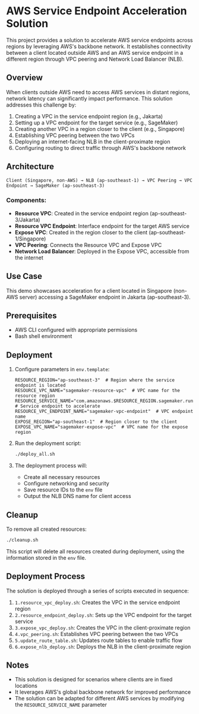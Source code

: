 # AWS Service Endpoint Acceleration Solution

This project provides a solution to accelerate AWS service endpoints across regions by leveraging AWS's backbone network. It establishes connectivity between a client located outside AWS and an AWS service endpoint in a different region through VPC peering and Network Load Balancer (NLB).

## Overview

When clients outside AWS need to access AWS services in distant regions, network latency can significantly impact performance. This solution addresses this challenge by:

1. Creating a VPC in the service endpoint region (e.g., Jakarta)
2. Setting up a VPC endpoint for the target service (e.g., SageMaker)
3. Creating another VPC in a region closer to the client (e.g., Singapore)
4. Establishing VPC peering between the two VPCs
5. Deploying an internet-facing NLB in the client-proximate region
6. Configuring routing to direct traffic through AWS's backbone network

## Architecture

```
Client (Singapore, non-AWS) → NLB (ap-southeast-1) → VPC Peering → VPC Endpoint → SageMaker (ap-southeast-3)
```

### Components:

- **Resource VPC**: Created in the service endpoint region (ap-southeast-3/Jakarta)
- **Resource VPC Endpoint**: Interface endpoint for the target AWS service
- **Expose VPC**: Created in the region closer to the client (ap-southeast-1/Singapore)
- **VPC Peering**: Connects the Resource VPC and Expose VPC
- **Network Load Balancer**: Deployed in the Expose VPC, accessible from the internet

## Use Case

This demo showcases acceleration for a client located in Singapore (non-AWS server) accessing a SageMaker endpoint in Jakarta (ap-southeast-3).

## Prerequisites

- AWS CLI configured with appropriate permissions
- Bash shell environment

## Deployment

1. Configure parameters in `env.template`:
   ```
   RESOURCE_REGION="ap-southeast-3"  # Region where the service endpoint is located
   RESOURCE_VPC_NAME="sagemaker-resource-vpc"  # VPC name for the resource region
   RESOURCE_SERVICE_NAME="com.amazonaws.$RESOURCE_REGION.sagemaker.runtime"  # Service endpoint to accelerate
   RESOURCE_VPC_ENDPOINT_NAME="sagemaker-vpc-endpoint"  # VPC endpoint name
   EXPOSE_REGION="ap-southeast-1"  # Region closer to the client
   EXPOSE_VPC_NAME="sagemaker-expose-vpc"  # VPC name for the expose region
   ```

2. Run the deployment script:
   ```bash
   ./deploy_all.sh
   ```

3. The deployment process will:
   - Create all necessary resources
   - Configure networking and security
   - Save resource IDs to the `env` file
   - Output the NLB DNS name for client access

## Cleanup

To remove all created resources:

```bash
./cleanup.sh
```

This script will delete all resources created during deployment, using the information stored in the `env` file.

## Deployment Process

The solution is deployed through a series of scripts executed in sequence:

1. `1.resource_vpc_deploy.sh`: Creates the VPC in the service endpoint region
2. `2.resource_endpoint_deploy.sh`: Sets up the VPC endpoint for the target service
3. `3.expose_vpc_deploy.sh`: Creates the VPC in the client-proximate region
4. `4.vpc_peering.sh`: Establishes VPC peering between the two VPCs
5. `5.update_route_table.sh`: Updates route tables to enable traffic flow
6. `6.expose_nlb_deploy.sh`: Deploys the NLB in the client-proximate region

## Notes

- This solution is designed for scenarios where clients are in fixed locations
- It leverages AWS's global backbone network for improved performance
- The solution can be adapted for different AWS services by modifying the `RESOURCE_SERVICE_NAME` parameter
